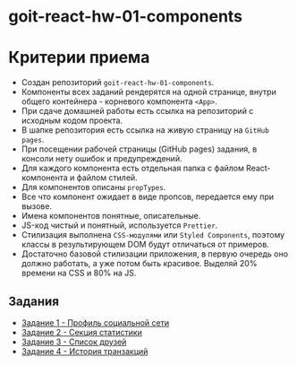 # goit-react-hw-01-components

# Критерии приема

- Создан репозиторий `goit-react-hw-01-components`.
- Компоненты всех заданий рендерятся на одной странице, внутри общего
  контейнера - корневого компонента `<App>`.
- При сдаче домашней работы есть ссылка на репозиторий с исходным кодом проекта.
- В шапке репозитория есть ссылка на живую страницу на `GitHub pages`.
- При посещении рабочей страницы (GitHub pages) задания, в консоли нету ошибок и
  предупреждений.
- Для каждого компонента есть отдельная папка с файлом React-компонента и файлом
  стилей.
- Для компонентов описаны `propTypes`.
- Все что компонент ожидает в виде пропсов, передается ему при вызове.
- Имена компонентов понятные, описательные.
- JS-код чистый и понятный, используется `Prettier`.
- Стилизация выполнена `CSS-модулями` или `Styled Components`, поэтому классы в
  результирующем DOM будут отличаться от примеров.
- Достаточно базовой стилизации приложения, в первую очередь оно должно
  работать, а уже потом быть красивое. Выделяй 20% времени на CSS и 80% на JS.

## Задания

- [Задание 1 - Профиль социальной сети](./social-profile/)
- [Задание 2 - Секция статистики](./statistics/)
- [Задание 3 - Список друзей](./friend-list/)
- [Задание 4 - История транзакций](./transaction-history/)
